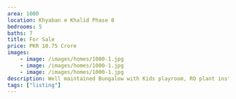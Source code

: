 ```yaml
---
area: 1000
location: Khyaban e Khalid Phase 8
bedrooms: 5
baths: 7
title: For Sale
price: PKR 10.75 Crore
images: 
    - image: /images/homes/1000-1.jpg
    - image: /images/homes/1000-1.jpg
    - image: /images/homes/1000-1.jpg
description: Well maintained Bungalow with Kids playroom, RO plant installed, 2 separate electric meters.
tags: ["listing"]
---
```


